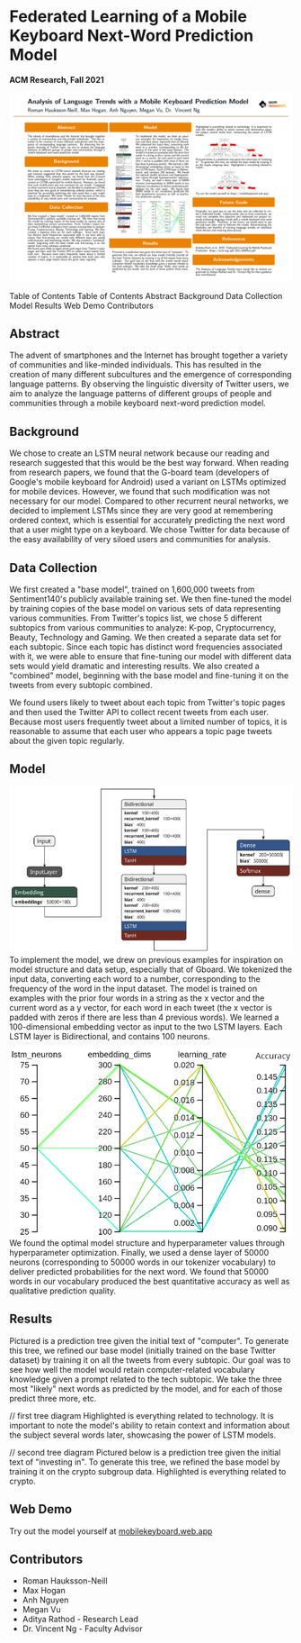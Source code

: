 # Federated Learning of a Mobile Keyboard Next-Word Prediction Model

**ACM Research, Fall 2021**

![](https://raw.githubusercontent.com/ACM-Research/federated-learning-mobile-keyboard/master/Federated_Learning_of_a_Mobile_Keyboard_Next_Word_Prediction_Model.png)

Table of Contents
Table of Contents
Abstract
Background
Data Collection
Model
Results
Web Demo
Contributors

## Abstract
The advent of smartphones and the Internet has brought together a variety of communities and like-minded individuals. This has resulted in the creation of many different subcultures and the emergence of corresponding language patterns. By observing the linguistic diversity of Twitter users, we aim to analyze the language patterns of different groups of people and communities through a mobile keyboard next-word prediction model.

## Background
We chose to create an LSTM neural network because our reading and research suggested that this would be the best way forward. When reading from research papers, we found that the G-board team (developers of Google's mobile keyboard for Android) used a variant on LSTMs optimized for mobile devices. However, we found that such modification was not necessary for our model. Compared to other recurrent neural networks, we decided to implement LSTMs since they are very good at remembering ordered context, which is essential for accurately predicting the next word that a user might type on a keyboard. We chose Twitter for data because of the easy availability of very siloed users and communities for analysis.

## Data Collection
We first created a "base model", trained on 1,600,000 tweets from Sentiment140's publicly available training set. We then fine-tuned the model by training copies of the base model on various sets of data representing various communities. From Twitter's topics list, we chose 5 different subtopics from various communities to analyze: K-pop, Cryptocurrency, Beauty, Technology and Gaming. We then created a separate data set for each subtopic. Since each topic has distinct word frequencies associated with it, we were able to ensure that fine-tuning our model with different data sets would yield dramatic and interesting results. We also created a "combined" model, beginning with the base model and fine-tuning it on the tweets from every subtopic combined.
    
We found users likely to tweet about each topic from Twitter's topic pages and then used the Twitter API to collect recent tweets from each user. Because most users frequently tweet about a limited number of topics, it is reasonable to assume that each user who appears a topic page tweets about the given topic regularly.

## Model
![](https://raw.githubusercontent.com/ACM-Research/federated-learning-mobile-keyboard/master/model-structure.png)  
To implement the model, we drew on previous examples for inspiration on model structure and data setup, especially that of Gboard. We tokenized the input data, converting each word to a number, corresponding to the frequency of the word in the input dataset. The model is trained on examples with the prior four words in a string as the x vector and the current word as a y vector, for each word in each tweet (the x vector is padded with zeros if there are less than 4 previous words). We learned a 100-dimensional embedding vector as input to the two LSTM layers. Each LSTM layer is Bidirectional, and contains 100 neurons.

![](https://raw.githubusercontent.com/ACM-Research/federated-learning-mobile-keyboard/master/hparam.png)  
We found the optimal model structure and hyperparameter values through hyperparameter optimization. Finally, we used a dense layer of 50000 neurons (corresponding to 50000 words in our tokenizer vocabulary) to deliver predicted probabilities for the next word. We found that 50000 words in our vocabulary produced the best quantitative accuracy as well as qualitative prediction quality.

## Results
Pictured is a prediction tree given the initial text of "computer". To generate this tree, we refined our base model (initially trained on the base Twitter dataset) by training it on all the tweets from every subtopic. Our goal was to see how well the model would retain computer-related vocabulary knowledge given a prompt related to the tech subtopic. We take the three most "likely" next words as predicted by the model, and for each of those predict three more, etc.

// first tree diagram
Highlighted is everything related to technology. It is important to note the model's ability to retain context and information about the subject several words later, showcasing the power of LSTM models.

// second tree diagram
 Pictured below is a prediction tree given the initial text of "investing in". To generate this tree, we refined the base model by training it on the crypto subgroup data. Highlighted is everything related to crypto.

## Web Demo
Try out the model yourself at [mobilekeyboard.web.app](https://mobilekeyboard.web.app/)

## Contributors
- Roman Hauksson-Neill
- Max Hogan
- Anh Nguyen
- Megan Vu
- Aditya Rathod - Research Lead
- Dr. Vincent Ng - Faculty Advisor

